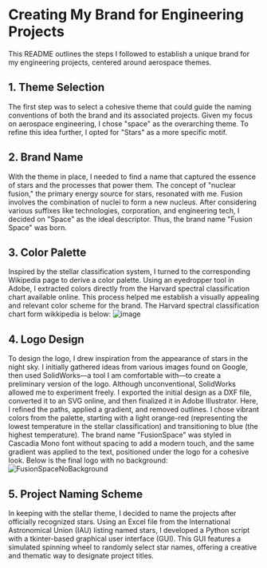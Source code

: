 # Creating My Brand for Engineering Projects

This README outlines the steps I followed to establish a unique brand for my engineering projects, centered around aerospace themes.

## 1. Theme Selection
The first step was to select a cohesive theme that could guide the naming conventions of both the brand and its associated projects. Given my focus on aerospace engineering, I chose "space" as the overarching theme. To refine this idea further, I opted for "Stars" as a more specific motif.

## 2. Brand Name
With the theme in place, I needed to find a name that captured the essence of stars and the processes that power them. The concept of "nuclear fusion," the primary energy source for stars, resonated with me. Fusion involves the combination of nuclei to form a new nucleus. After considering various suffixes like technologies, corporation, and engineering tech, I decided on "Space" as the ideal descriptor. Thus, the brand name "Fusion Space" was born.

## 3. Color Palette
Inspired by the stellar classification system, I turned to the corresponding Wikipedia page to derive a color palette. Using an eyedropper tool in Adobe, I extracted colors directly from the Harvard spectral classification chart available online. This process helped me establish a visually appealing and relevant color scheme for the brand. The Harvard spectral classification chart form wikkipedia is below: ![image](https://github.com/ndp0021/Creating-my-brand/assets/135655563/43ee6405-5c61-4b9e-9a42-91fa2735dd05)

## 4. Logo Design
To design the logo, I drew inspiration from the appearance of stars in the night sky. I initially gathered ideas from various images found on Google, then used SolidWorks—a tool I am comfortable with—to create a preliminary version of the logo. Although unconventional, SolidWorks allowed me to experiment freely. I exported the initial design as a DXF file, converted it to an SVG online, and then finalized it in Adobe Illustrator. Here, I refined the paths, applied a gradient, and removed outlines. I chose vibrant colors from the palette, starting with a light orange-red (representing the lowest temperature in the stellar classification) and transitioning to blue (the highest temperature). The brand name "FusionSpace" was styled in Cascadia Mono font without spacing to add a modern touch, and the same gradient was applied to the text, positioned under the logo for a cohesive look. Below is the final logo with no background: ![FusionSpaceNoBackground](https://github.com/ndp0021/Creating-my-brand/assets/135655563/bb95c3bb-28e6-4eac-b5e9-f3c4b0375020)

## 5. Project Naming Scheme
In keeping with the stellar theme, I decided to name the projects after officially recognized stars. Using an Excel file from the International Astronomical Union (IAU) listing named stars, I developed a Python script with a tkinter-based graphical user interface (GUI). This GUI features a simulated spinning wheel to randomly select star names, offering a creative and thematic way to designate project titles.
